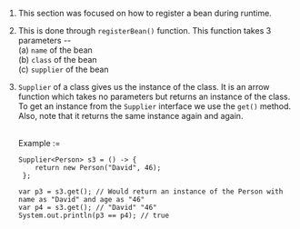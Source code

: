 1. This section was focused on how to register a bean during runtime.
2. This is done through `registerBean()` function. This function takes 3 parameters -- 
   <br>
   (a) `name` of the bean <br>
   (b) `class` of the bean <br>
   (c) `supplier` of the bean
3. `Supplier` of a class gives us the instance of the class. It is an arrow function which takes no parameters but returns an instance of the class.
    <br>
    To get an instance from the `Supplier` interface we use the `get()` method. Also, note that it returns the same instance again and again.
    
    <br>
    Example := 
    <br>
    
    ```
    Supplier<Person> s3 = () -> {
        return new Person("David", 46);
     };

    var p3 = s3.get(); // Would return an instance of the Person with name as "David" and age as "46"
    var p4 = s3.get(); // "David" "46"
    System.out.println(p3 == p4); // true
    ```